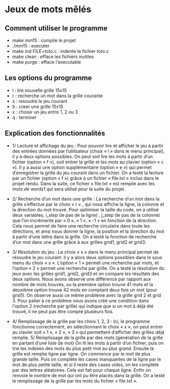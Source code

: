 # Jeux de mots mêlés

## Comment utiliser le programme
- make mm15 			: compile le projet
- ./mm15          : executer
- make ind FILE=toto.c	: indente le fichier toto.c
- make clean			: efface les fichiers inutiles
- make purge			: efface l'executable

## Les options du programme
- l : lire nouvelle grille 15x15
- r : recherche un mot dans la grille courante
- s : resoudre le jeu courant
- b : creer une grille 15x15
- x : choisir un jeu entre 1, 2 ou 3
- q : terminer

## Explication des fonctionnalités
- 1/ Lecture et affichage du jeu :
Pour pouvoir lire et afficher le jeu à partir des entrées données par l’utilisateur (choix « l » dans le menu principal), il y a deux options possibles. On peut soit lire les mots à partir d’un fichier (option « f »), soit entrer la grille et les mots au clavier (option « c »). Il y a aussi une option supplémentaire (option « e ») qui permet d’enregistrer la grille du jeu courant dans un fichier.
On a testé la lecture par un fichier (option « f ») grâce à un fichier « file.txt » inclus dans le projet rendu. Dans la suite, ce fichier « file.txt » est  remplie avec les mots de words1 qui sera utilisé pour la suite du projet.

- 2/ Recherche d’un mot dans une grille :
La recherche d’un mot dans la grille s’effectue par le choix « r »  , qui nous affiche la ligne, la colonne et la direction du mot trouvé. Pour optimiser la taille du code, on a utilisé deux variables, i_step (le pas de la ligne) , j_step (le pas de la colonne) que l’on incrémente par « 0 », « 1 », « -1 » en fonction de la direction. Cela nous permet de faire une recherche circulaire dans toute les directions, et ainsi nous donner la ligne, la position et la direction du mot à partir d’une lettre dans la grille.
On a testé la fonction de recherche d’un mot dans une grille grâce à aux grilles grid1, grid2 et grid3.

- 3/ Résolution du jeu :
Le choix « s » dans le menu principal permet de résoudre le jeu courant. Il y a alors deux options possibles dans le sous menu du choix  « s ». L’option « 1 » permet une recherche par mots, et l’option  « 2 » permet une recherche par grille.
On a testé la résolution du jeux avec les grilles grid1, grid2, grid3 et on compare les résultats des deux options. Nous avons observé une différence par rapport aux nombre de mots trouvés, ou la première option trouve 41 mots et la deuxième option trouve 42 mots en comptant deux fois un mot (pour grid1). On observe aussi ce même problème avec la grille grid 2 et grid 3.
Pour palier à ce problème nous avons créé une condition dans l'option 2 (recherche par grille) qui indique que si un mot à déjà été trouvé, il ne peut pas être compté plusieurs fois.

- 4/ Remplissage de la grille par les choix 1, 2, 3 :
Ici, le programme fonctionne correctement, en sélectionnant le choix « x », on peut entrer au clavier soit « 1 », « 2 », « 3 » qui permettent d’afficher des grilles déjà remplie. 5/ Remplissage de la grille par des mots (génération de la grille en partant d’une liste de mot)
On lit les mots à partir d’un fichier, puis on trie les indexes des mots du plus petit mot au plus grand. Ensuite la grille est remplie ligne par ligne. On commence par le mot de plus grande taille. Puis on complète les cases manquantes de la ligne par le mot de plus petite taille, et si il reste des cases vides, on les complète par des lettres aléatoires. Cela est fait pour chaque ligne. Enfin on renvoie le nombre de mot qui ont pu être placés dans la grille.
On a testé le remplissage de la grille par les mots du fichier « file.txt ».
